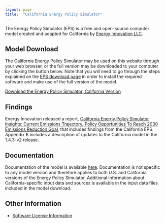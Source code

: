 ```yaml
---
layout: page
title:  "California Energy Policy Simulator"
---
```


The Energy Policy Simulator (EPS) is a free and open-source computer model created and adapted for California by [Energy Innovation LLC](https://energyinnovation.org/).

## Model Download

The California Energy Policy Simulator may be used on this website through your web browser, or the full version may be downloaded to your computer by clicking the button below.  Note that you will need to go through the steps explained on the [EPS download page](https://us.energypolicy.solutions/docs/download.html) in order to install the required software and make use of the full version of the model.

<p><a href="https://github.com/Energy-Innovation/eps-california/archive/1.4.3.2.zip" class="btn">Download the Energy Policy Simulator, California Version</a></p>

## Findings

Energy Innovation released a report, [California Energy Policy Simulator Insights: Current Emissions Trajectory, Policy Opportunities To Reach 2030 Emissions Reduction Goal](https://energyinnovation.org/wp-content/uploads/2020/05/Insights-from-the-California-Energy-Policy-Simulator_5.6.20.pdf), that includes findings from the California EPS.  Appendix B includes a description of updates to the California model in the 1.4.3-v2 release.

## Documentation

Documentation of the model is available [here](https://us.energypolicy.solutions/docs/index.html).  Documentation is not specific to any model version and therefore applies to both U.S. and California versions of the Energy Policy Simulator.  Additional information about California-specific input data and sources is available in the input data files included in the model download.

## Other Information

* [Software License Information](software-license.html)
